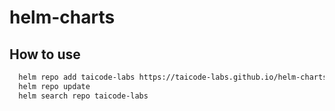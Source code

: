 # helm-charts

## How to use

```bash
  helm repo add taicode-labs https://taicode-labs.github.io/helm-charts
  helm repo update
  helm search repo taicode-labs
```

